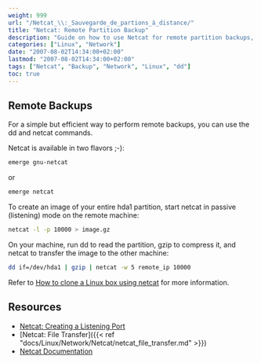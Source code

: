 ```yaml
---
weight: 999
url: "/Netcat_\\:_Sauvegarde_de_partions_à_distance/"
title: "Netcat: Remote Partition Backup"
description: "Guide on how to use Netcat for remote partition backups, including commands for sending compressed images over the network."
categories: ["Linux", "Network"]
date: "2007-08-02T14:34:00+02:00"
lastmod: "2007-08-02T14:34:00+02:00"
tags: ["Netcat", "Backup", "Network", "Linux", "dd"]
toc: true
---
```


## Remote Backups

For a simple but efficient way to perform remote backups, you can use the dd and netcat commands.

Netcat is available in two flavors ;-):

```bash
emerge gnu-netcat
```

or

```bash
emerge netcat
```

To create an image of your entire hda1 partition, start netcat in passive (listening) mode on the remote machine:

```bash
netcat -l -p 10000 > image.gz
```

On your machine, run dd to read the partition, gzip to compress it, and netcat to transfer the image to the other machine:

```bash
dd if=/dev/hda1 | gzip | netcat -w 5 remote_ip 10000
```

Refer to [How to clone a Linux box using netcat](https://www.ebruni.it/en/docs/clone_linux/index.htm) for more information.

## Resources
- [Netcat: Creating a Listening Port](/Netcat_\:_Créer_un_port_d'écoute/)
- [Netcat: File Transfer]({{< ref "docs/Linux/Network/Netcat/netcat_file_transfer.md" >}})
- [Netcat Documentation](/pdf/netcat.pdf)
